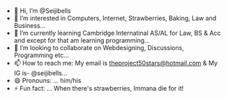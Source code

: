 - 👋 Hi, I’m @Seijibells
- 👀 I’m interested in Computers, Internet, Strawberries, Baking, Law and Business...
- 🌱 I’m currently learning Cambridge Internatinal AS/AL for Law, BS & Acc and except for that am learning programming...
- 💞️ I’m looking to collaborate on Webdesigning, Discussions, Programming etc...
- 📫 How to reach me: My email is theproject50stars@hotmail.com & My IG is- @seijibells...        
- 😄 Pronouns: ... him/his
- ⚡ Fun fact: ... When there's strawberries, Immana die for it!

<!---
Seijibells/Seijibells is a ✨ special ✨ repository because its `README.md` (this file) appears on your GitHub profile.
You can click the Preview link to take a look at your changes.
--->
